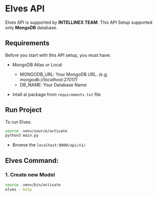 # Elves API

Elves API is supported by **INTELLINEX TEAM**. This API Setup supported only **MongoDB** database.

## Requirements

Before you start with this API setup, you must have:

- MongoDB Atlas or Local
    - MONGODB_URL: Your MongoDB URL. *(e.g, mongodb://localhost:27017)*
    - DB_NAME: Your Database Name

- Intall al package from `requirements.txt` file

## Run Project

To run Elves:

```bash
source .venv/source/activate
python3 main.py
```

- Browse the `localhost:8000/api/v1/`

## Elves Command:

### 1. Create new Model
```bash
source .venv/bin/activate
elves --help
```